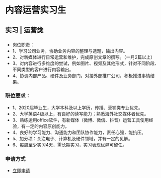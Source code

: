
# 内容运营实习生
## 实习  |  运营类
### 

- 岗位职责：
- 1、学习公司业务，协助业务内容的整理与选题，输出内容。
- 2、对新媒体进行日常运营和维护，完成原创文章的撰写。（一月2篇以上）
- 3、对内容进行多维度的尝试，例如图片、视频及其他形式，针对不同阶段、不同类型的客户进行内容输出。
- 4、协调内部产品、硬件及业务部门，对接外部推广公司，积极推进事情结果。

### 职位要求：
- 1、2020届毕业生，大学本科及以上学历，传播、营销类专业优先。
- 2、大学英语4级以上，有良好的读写能力；熟悉海外社交媒体者优先。
- 3、熟练运用office软件，有新媒体（微博、微信、抖音）运营工具使用经验，有一定的内容原创能力。
- 4、良好的学习能力、沟通能力和团队协作能力，责任心强，能抗压。
- 5、加分项：关注电子、计算机及硬件领域，并有一定的见解。
- 6、每周至少实习4天，需长期实习，实习表现优异可留任。
### 申请方式
- <a href="mailto:hr@tuya.com" title=yourName-内容运营实习生>立即申请</a>